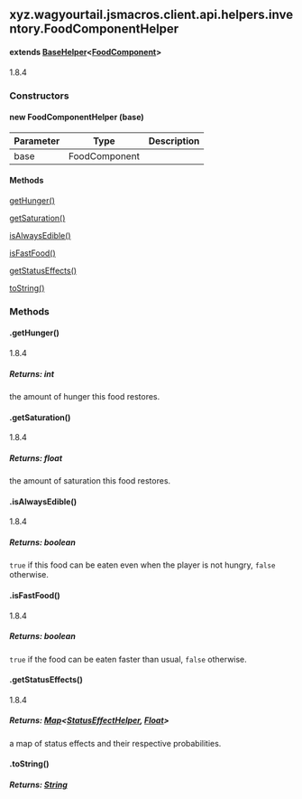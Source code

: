 

xyz.wagyourtail.jsmacros.client.api.helpers.inventory.FoodComponentHelper
-------------------------------------------------------------------------

#### extends [BaseHelper](1.9.2/xyz/wagyourtail/jsmacros/core/helpers/BaseHelper.html)<[FoodComponent](https://wagyourtail.xyz/Projects/MinecraftMappingViewer/App?mapping=INTERMEDIARY,YARN&version=1.20.5&search=net/minecraft/component/type/FoodComponent)>

1.8.4

### Constructors

#### new FoodComponentHelper (base)

| Parameter | Type | Description |
|---|---|---|
| base | FoodComponent |  |



#### Methods

[getHunger()](#getHunger-)


[getSaturation()](#getSaturation-)


[isAlwaysEdible()](#isAlwaysEdible-)


[isFastFood()](#isFastFood-)


[getStatusEffects()](#getStatusEffects-)


[toString()](#toString-)



### Methods

#### .getHunger()

1.8.4


##### Returns: int

the amount of hunger this food restores.



#### .getSaturation()

1.8.4


##### Returns: float

the amount of saturation this food restores.



#### .isAlwaysEdible()

1.8.4


##### Returns: boolean

`true` if this food can be eaten even when the player is not hungry,
`false` otherwise.



#### .isFastFood()

1.8.4


##### Returns: boolean

`true` if the food can be eaten faster than usual, `false` otherwise.



#### .getStatusEffects()

1.8.4


##### Returns: [Map](https://docs.oracle.com/javase/8/docs/api/index.html?java/util/Map.html)<[StatusEffectHelper](1.9.2/xyz/wagyourtail/jsmacros/client/api/helpers/StatusEffectHelper.html), [Float](https://docs.oracle.com/javase/8/docs/api/index.html?java/lang/Float.html)>

a map of status effects and their respective probabilities.



#### .toString()


##### Returns: [String](https://docs.oracle.com/javase/8/docs/api/index.html?java/lang/String.html)




